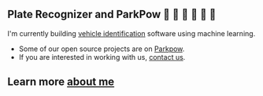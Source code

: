 ## Plate Recognizer and ParkPow 🚙 🚗 🚕 🚛 🚚 🛵

I'm currently building [vehicle identification](https://platerecognizer.com/) software using machine learning.
- Some of our open source projects are on [Parkpow](https://github.com/parkpow/).
- If you are interested in working with us, [contact us](https://platerecognizer.com/contact/).

## Learn more [about me](https://marcbelmont.com/)
